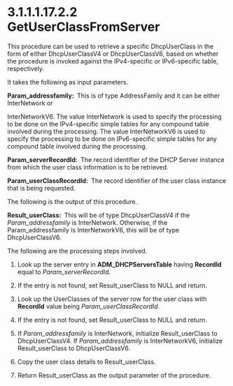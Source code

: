 <html dir="LTR" xmlns:mshelp="http://msdn.microsoft.com/mshelp" xmlns:ddue="http://ddue.schemas.microsoft.com/authoring/2003/5" xmlns:xlink="http://www.w3.org/1999/xlink" xmlns:tool="http://www.microsoft.com/tooltip">
 <body>
 <div id="header">
 <h1 class="heading">3.1.1.1.17.2.2 GetUserClassFromServer</h1>
 </div>
 <div id="mainSection">
 <div id="mainBody">
 <div id="allHistory" class="saveHistory"></div>
 <div id="sectionSection0" class="section" name="collapseableSection">
 

<p>This procedure can be used to retrieve a specific
DhcpUserClass in the form of either DhcpUserClassV4 or DhcpUserClassV6, based
on whether the procedure is invoked against the IPv4-specific or IPv6-specific
table, respectively. </p>

<p>It takes the following as input parameters.</p>

<p><b>Param_addressfamily: </b> This is of type
AddressFamily and it can be either InterNetwork or </p>

<p>InterNetworkV6. The value InterNetwork is used to
specify the processing to be done on the IPv4-specific simple tables for any
compound table involved during the processing. The value InterNetworkV6 is used
to specify the processing to be done on IPv6-specific simple tables for any
compound table involved during the processing.</p>

<p><b>Param_serverRecordId: </b> The record identifier
of the DHCP Server instance from which the user class information is to be retrieved.</p>

<p><b>Param_userClassRecordId: </b> The record
identifier of the user class instance that is being requested.</p>

<p>The following is the output of this procedure.</p>

<p><b>Result_userClass: </b> This will be of type
DhcpUserClassV4 if the <i>Param_addressfamily</i> is InterNetwork. Otherwise,
if the Param_addressfamily is InterNetworkV6, this will be of type
DhcpUserClassV6.</p>

<p>The following are the processing steps involved.</p>

<ol><li><p><span> </span>Look up the
server entry in <b>ADM_DHCPServersTable</b> having <b>RecordId</b> equal to <i>Param_serverRecordId</i>.</p>

</li><li><p><span> </span>If the entry is
not found, set Result_userClass to NULL and return.</p>

</li><li><p><span> </span>Look up the
UserClasses of the server row for the user class with <b>RecordId</b> value
being <i>Param_userClassRecordId</i>. </p>

</li><li><p><span> </span>If the entry is
not found, set Result_userClass to NULL and return.</p>

</li><li><p><span> </span>If <i>Param_addressfamily</i>
is InterNetwork, initialize Result_userClass to DhcpUserClassV4. If <i>Param_addressfamily</i>
is InterNetworkV6, initialize Result_userClass to DhcpUserClassV6.</p>

</li><li><p><span> </span>Copy the user
class details to Result_userClass.</p>

</li><li><p><span> </span>Return
Result_userClass as the output parameter of the procedure.</p>

</li></ol>
 </div>
 </div>
 </div>
 </body>
</html>